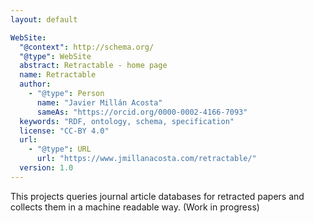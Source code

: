 ```yaml
---
layout: default

WebSite:
  "@context": http://schema.org/
  "@type": WebSite
  abstract: Retractable - home page
  name: Retractable
  author:
    - "@type": Person
      name: "Javier Millán Acosta"
      sameAs: "https://orcid.org/0000-0002-4166-7093"
  keywords: "RDF, ontology, schema, specification"
  license: "CC-BY 4.0"
  url:
    - "@type": URL
      url: "https://www.jmillanacosta.com/retractable/"
  version: 1.0
---
```


This projects queries journal article databases for retracted papers and collects them in a machine readable way.
(Work in progress)
